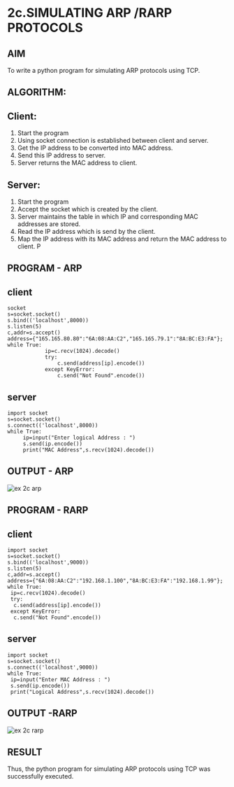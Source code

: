 # 2c.SIMULATING ARP /RARP PROTOCOLS
## AIM
To write a python program for simulating ARP protocols using TCP.
## ALGORITHM:
## Client:
1. Start the program
2. Using socket connection is established between client and server.
3. Get the IP address to be converted into MAC address.
4. Send this IP address to server.
5. Server returns the MAC address to client.
## Server:
1. Start the program
2. Accept the socket which is created by the client.
3. Server maintains the table in which IP and corresponding MAC addresses are
stored.
4. Read the IP address which is send by the client.
5. Map the IP address with its MAC address and return the MAC address to client.
P
## PROGRAM - ARP
## client
~~~
socket 
s=socket.socket() 
s.bind(('localhost',8000)) 
s.listen(5) 
c,addr=s.accept() 
address={"165.165.80.80":"6A:08:AA:C2","165.165.79.1":"8A:BC:E3:FA"}; 
while True:
            ip=c.recv(1024).decode() 
            try: 
                c.send(address[ip].encode()) 
            except KeyError: 
                c.send("Not Found".encode())
~~~
## server
~~~
import socket 
s=socket.socket() 
s.connect(('localhost',8000)) 
while True: 
     ip=input("Enter logical Address : ") 
     s.send(ip.encode()) 
     print("MAC Address",s.recv(1024).decode())
~~~
## OUTPUT - ARP

![ex 2c arp](https://github.com/user-attachments/assets/44454702-0e82-475e-aada-53f49d172573)

## PROGRAM - RARP
## client
~~~
import socket
s=socket.socket()
s.bind(('localhost',9000))
s.listen(5)
c,addr=s.accept()
address={"6A:08:AA:C2":"192.168.1.100","8A:BC:E3:FA":"192.168.1.99"};
while True:
 ip=c.recv(1024).decode()
 try:
  c.send(address[ip].encode())
 except KeyError:
  c.send("Not Found".encode())
~~~
## server
~~~
import socket
s=socket.socket()
s.connect(('localhost',9000))
while True:
 ip=input("Enter MAC Address : ")
 s.send(ip.encode())
 print("Logical Address",s.recv(1024).decode())
~~~
## OUTPUT -RARP
![ex 2c rarp](https://github.com/user-attachments/assets/d4dc8e60-139b-48cc-8d08-8d9ac20bc705)

## RESULT
Thus, the python program for simulating ARP protocols using TCP was successfully 
executed.
